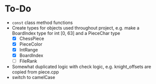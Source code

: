 # To-Do

- `const` class method functions
- Create types for objects used throughout project, e.g. make a BoardIndex type for int [0, 63] and a PieceChar type
  - [x] ChessPiece
  - [x] PieceColor
  - [x] IntRange
  - [x] BoardIndex
  - [ ] FileRank
- Somewhat duplicated logic with check logic, e.g. knight_offsets are copied from piece.cpp
- switch to camelCase
